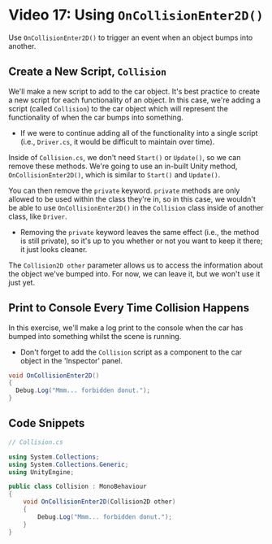# Video 17: Using `OnCollisionEnter2D()`

Use `OnCollisionEnter2D()` to trigger an event when an object bumps into another.

## Create a New Script, `Collision`

We'll make a new script to add to the car object. It's best practice to create a new script for each functionality of an object. In this case, we're adding a script (called `Collision`) to the car object which will represent the functionality of when the car bumps into something.

- If we were to continue adding all of the functionality into a single script (i.e., `Driver.cs`, it would be difficult to maintain over time).

Inside of `Collision.cs`, we don't need `Start()` or `Update()`, so we can remove these methods. We're going to use an in-built Unity method, `OnCollisionEnter2D()`, which is similar to `Start()` and `Update()`.

You can then remove the `private` keyword. `private` methods are only allowed to be used within the class they're in, so in this case, we wouldn't be able to use `OnCollisionEnter2D()` in the `Collision` class inside of another class, like `Driver`.

- Removing the `private` keyword leaves the same effect (i.e., the method is still private), so it's up to you whether or not you want to keep it there; it just looks cleaner.

The `Collision2D other` parameter allows us to access the information about the object we've bumped into. For now, we can leave it, but we won't use it just yet.

## Print to Console Every Time Collision Happens

In this exercise, we'll make a log print to the console when the car has bumped into something whilst the scene is running.

- Don't forget to add the `Collision` script as a component to the car object in the 'Inspector' panel.

```c#
void OnCollisionEnter2D()
{
  Debug.Log("Mmm... forbidden donut.");
}
```

## Code Snippets

```c#
// Collision.cs

using System.Collections;
using System.Collections.Generic;
using UnityEngine;

public class Collision : MonoBehaviour
{
    void OnCollisionEnter2D(Collision2D other)
    {
        Debug.Log("Mmm... forbidden donut.");
    }
}
```
